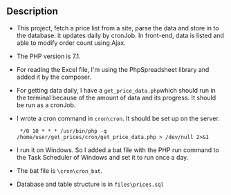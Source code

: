 ## Description

- This project, fetch a price list from a site, parse the data and store in to the database. it updates daily by cronJob.
In front-end, data is listed and able to modify order count using Ajax.

- The PHP version is 7.1.

- For reading the Excel file, I'm using the PhpSpreadsheet library and added it by the composer.

- For getting data daily, I have a `get_price_data.php`which should run in the terminal because of the amount of data and its progress. It should be run as a cronJob.
- I wrote a cron command in `cron\cron`. It should be set up on the server.
    ```
     */0 10 * * * /usr/bin/php -q /home/user/get_prices/cron/get_price_data.php > /dev/null 2>&1
    ```
- I run it on Windows. So I added a bat file with the PHP run command to the Task Scheduler of Windows and set it to run once a day.
- The bat file is `\cron\cron_bat`.

- Database and table structure is in `files\prices.sql`
